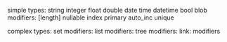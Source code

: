 simple types:
    string
    integer
    float
    double
    date
    time
    datetime
    bool
    blob
    modifiers:
        [length]
        nullable
        index
        primary
        auto_inc
        unique
    
complex types:
    set
    modifiers:
    list
    modifiers:
    tree
    modifiers:
    link:
    modifiers